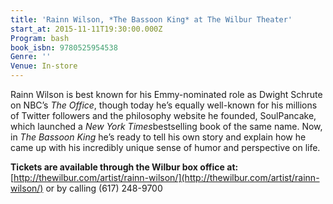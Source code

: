 ```yaml
---
title: 'Rainn Wilson, *The Bassoon King* at The Wilbur Theater'
start_at: 2015-11-11T19:30:00.000Z
Program: bash
book_isbn: 9780525954538
Genre: ''
Venue: In-store
---
```


Rainn Wilson is best known for his Emmy-nominated role as Dwight Schrute on NBC’s *The Office*, though today he’s equally well-known for his millions of Twitter followers and the philosophy website he founded, SoulPancake, which launched a *New York Times*bestselling book of the same name. Now, in *The Bassoon King* he’s ready to tell his own story and explain how he came up with his incredibly unique sense of humor and perspective on life.

**Tickets are available through the Wilbur box office at:**
[http://thewilbur.com/artist/rainn-wilson/](http://thewilbur.com/artist/rainn-wilson/) or by calling  (617) 248-9700

